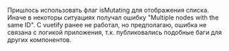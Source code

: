 Пришлось использовать флаг isMutating для отображения списка. Иначе в некоторы ситуациях получал ошибку "Multiple nodes with the same ID".
С vuetify ранее не работал, но предполагаю, ошибка не связана с логикой приложения, т.к. публиковались подобные баги для других компонентов.